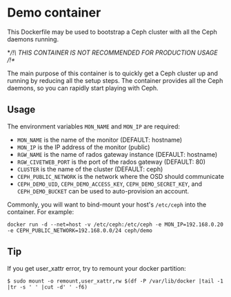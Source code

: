 Demo container
==============

This Dockerfile may be used to bootstrap a Ceph cluster with all the Ceph daemons running.

**/!\ THIS CONTAINER IS NOT RECOMMENDED FOR PRODUCTION USAGE /!\**

The main purpose of this container is to quickly get a Ceph cluster up and running by reducing all the setup steps.
The container provides all the Ceph daemons, so you can rapidly start playing with Ceph.


Usage
-----

The environment variables `MON_NAME` and `MON_IP` are required:

*  `MON_NAME` is the name of the monitor (DEFAULT: hostname)
*  `MON_IP` is the IP address of the monitor (public)
*  `RGW_NAME` is the name of rados gateway instance (DEFAULT: hostname)
*  `RGW_CIVETWEB_PORT` is the port of the rados gateway (DEFAULT: 80)
*  `CLUSTER` is the name of the cluster (DEFAULT: ceph)
*  `CEPH_PUBLIC_NETWORK` is the network where the OSD should communicate
*  `CEPH_DEMO_UID`, `CEPH_DEMO_ACCESS_KEY`, `CEPH_DEMO_SECRET_KEY`, and `CEPH_DEMO_BUCKET` can be used to auto-provision an account.

Commonly, you will want to bind-mount your host's `/etc/ceph` into the container.
For example:

`docker run -d --net=host -v /etc/ceph:/etc/ceph -e MON_IP=192.168.0.20 -e CEPH_PUBLIC_NETWORK=192.168.0.0/24 ceph/demo`


Tip
---

If you get user_xattr error, try to remount your docker partition:
```
$ sudo mount -o remount,user_xattr,rw $(df -P /var/lib/docker |tail -1 |tr -s ' ' |cut -d' ' -f6)
```
 
 
 
 
